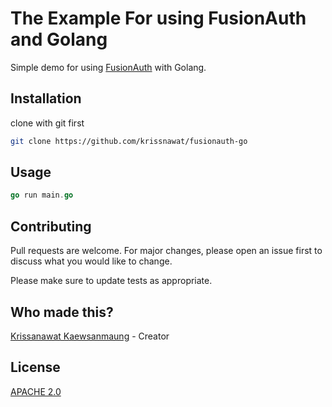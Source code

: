 # The Example For using FusionAuth and Golang

Simple demo for using [FusionAuth](http://fusionauth.io/) with Golang.

## Installation

clone with git first

```bash
git clone https://github.com/krissnawat/fusionauth-go
```

## Usage

```go
go run main.go
```

## Contributing
Pull requests are welcome. For major changes, please open an issue first to discuss what you would like to change.

Please make sure to update tests as appropriate.

## Who made this?

[Krissanawat Kaewsanmaung](https://github.com/krissnawat) - Creator


## License
[APACHE 2.0](https://www.apache.org/licenses/LICENSE-2.0)

